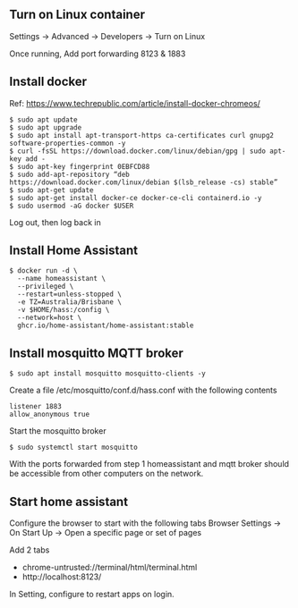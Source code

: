 ## Turn on Linux container

Settings -> Advanced -> Developers -> Turn on Linux

Once running, Add port forwarding 8123 & 1883

## Install docker

Ref: https://www.techrepublic.com/article/install-docker-chromeos/


```
$ sudo apt update
$ sudo apt upgrade
$ sudo apt install apt-transport-https ca-certificates curl gnupg2 software-properties-common -y
$ curl -fsSL https://download.docker.com/linux/debian/gpg | sudo apt-key add -
$ sudo apt-key fingerprint 0EBFCD88
$ sudo add-apt-repository “deb https://download.docker.com/linux/debian $(lsb_release -cs) stable”
$ sudo apt-get update
$ sudo apt-get install docker-ce docker-ce-cli containerd.io -y
$ sudo usermod -aG docker $USER

```
Log out, then log back in

## Install Home Assistant
```
$ docker run -d \
  --name homeassistant \
  --privileged \
  --restart=unless-stopped \
  -e TZ=Australia/Brisbane \
  -v $HOME/hass:/config \
  --network=host \
  ghcr.io/home-assistant/home-assistant:stable
```
## Install mosquitto MQTT broker
```
$ sudo apt install mosquitto mosquitto-clients -y
```
Create a file /etc/mosquitto/conf.d/hass.conf with the following contents
```
listener 1883
allow_anonymous true
```
Start the mosquitto broker
```
$ sudo systemctl start mosquitto
```

With the ports forwarded from step 1 homeassistant and mqtt broker should be accessible from other computers on the network.

## Start home assistant
Configure the browser to start with the following tabs
Browser Settings -> On Start Up -> Open a specific page or set of pages

Add 2 tabs
- chrome-untrusted://terminal/html/terminal.html
- http://localhost:8123/

In Setting, configure to restart apps on login.
